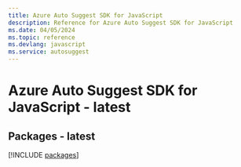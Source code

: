 ```yaml
---
title: Azure Auto Suggest SDK for JavaScript
description: Reference for Azure Auto Suggest SDK for JavaScript
ms.date: 04/05/2024
ms.topic: reference
ms.devlang: javascript
ms.service: autosuggest
---
```

# Azure Auto Suggest SDK for JavaScript - latest
## Packages - latest
[!INCLUDE [packages](auto-suggest-index.md)]